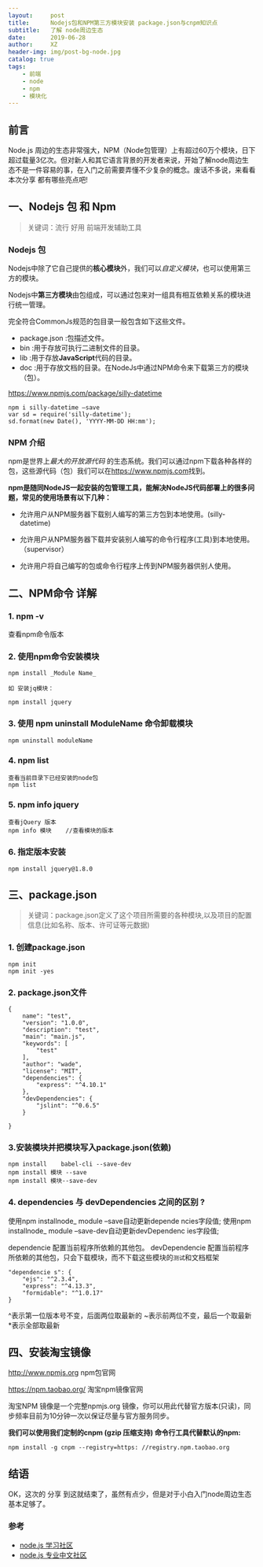 ```yaml
---
layout:     post
title:      Nodejs包和NPM第三方模块安装 package.json与cnpm知识点
subtitle:   了解 node周边生态
date:       2019-06-28
author:     XZ
header-img: img/post-bg-node.jpg
catalog: true
tags:
    - 前端
    - node
    - npm
    - 模块化
---
```


## 前言

Node.js 周边的生态非常强大，NPM（Node包管理）上有超过60万个模块，日下超过载量3亿次。但对新人和其它语言背景的开发者来说，开始了解node周边生态不是一件容易的事，在入门之前需要弄懂不少复杂的概念。废话不多说，来看看本次分享 都有哪些亮点吧!


## 一、Nodejs 包 和 Npm

>关键词：流行 好用 前端开发辅助工具

### Nodejs 包 

Nodejs中除了它自己提供的**核心模块**外，我们可以*自定义模块*，也可以使用第三方的模块。

Nodejs中**第三方模块**由包组成，可以通过包来对一组具有相互依赖关系的模块进行统一管理。

完全符合CommonJs规范的包目录一般包含如下这些文件。

- package.json :包描述文件。
- bin :用于存放可执行二进制文件的目录。
- lib :用于存放**JavaScript**代码的目录。
- doc :用于存放文档的目录。在NodeJs中通过NPM命令来下载第三方的模块（包）。

<https://www.npmjs.com/package/silly-datetime>

    npm i silly-datetime –save
    var sd = require('silly-datetime');
    sd.format(new Date(), 'YYYY-MM-DD HH:mm');

### NPM 介绍 

npm是世界上*最大的开放源代码* 的生态系统。我们可以通过npm下载各种各样的包，这些源代码（包）我们可以在<https://www.npmjs.com>找到。

**npm是随同NodeJS一起安装的包管理工具，能解决NodeJS代码部署上的很多问题，常见的使用场景有以下几种：**

- 允许用户从NPM服务器下载别人编写的第三方包到本地使用。(silly-datetime)

- 允许用户从NPM服务器下载并安装别人编写的命令行程序(工具)到本地使用。（supervisor）

- 允许用户将自己编写的包或命令行程序上传到NPM服务器供别人使用。

## 二、NPM命令 详解

### 1. npm -v

查看npm命令版本

### 2. 使用npm命令安装模块

    npm install _Module Name_

    如 安装jq模块：

    npm install jquery

### 3. 使用 npm uninstall ModuleName 命令卸载模块

    npm uninstall moduleName

### 4. npm list

    查看当前目录下已经安装的node包
    npm list

### 5. npm info jquery

    查看jQuery 版本
    npm info 模块    //查看模块的版本

### 6. 指定版本安装

    npm install jquery@1.8.0

## 三、package.json

> 关键词：package.json定义了这个项目所需要的各种模块,以及项目的配置信息(比如名称、版本、许可证等元数据)

### 1. 创建package.json

    npm init
    npm init -yes

### 2. package.json文件

    {
        name": "test",
        "version": "1.0.0",
        "description": "test",
        "main": "main.js",
        "keywords": [
            "test"
        ],
        "author": "wade",
        "license": "MIT",
        "dependencies": {
            "express": "^4.10.1"
        },
        "devDependencies": {
            "jslint": "^0.6.5"
        }

    }

### 3.安装模块并把模块写入package.json(依赖)

    npm install    babel-cli --save-dev
    npm install 模块 --save
    npm install 模块--save-dev

### 4. dependencies 与 devDependencies 之间的区别 ?

使用npm installnode_ module –save自动更新depende ncies字段值;
使用npm installnode_ module –save-dev自动更新devDependenc ies字段值;

dependencie   配置当前程序所依赖的其他包。
devDependencie   配置当前程序所依赖的其他包，只会下载模块，而不下载这些模块的`测试`和文档框架

    "dependencie s": {
        "ejs": "^2.3.4",
        "express": "^4.13.3",
        "formidable": "^1.0.17"
    }
^表示第一位版本号不变，后面两位取最新的
~表示前两位不变，最后一个取最新
*表示全部取最新

## 四、安装淘宝镜像

<http://www.npmjs.org> npm包官网

<https://npm.taobao.org/> 淘宝npm镜像官网

淘宝NPM 镜像是一个完整npmjs.org 镜像，你可以用此代替官方版本(只读)，同步频率目前为10分钟一次以保证尽量与官方服务同步。

**我们可以使用我们定制的cnpm (gzip 压缩支持) 命令行工具代替默认的npm:**

    npm install -g cnpm --registry=https: //registry.npm.taobao.org

## 结语

OK，这次的 分享 到这就结束了，虽然有点少，但是对于小白入门node周边生态基本足够了。

### 参考

- [node.js 学习社区](https://http://www.nodeclass.com/)
- [node.js 专业中文社区](https://https://cnodejs.org/)

 